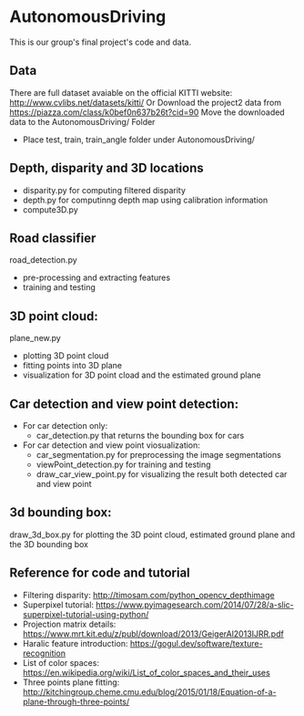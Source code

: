 # AutonomousDriving
This is our group's final project's code and data.  

## Data

There are full dataset avaiable on the official KITTI website: http://www.cvlibs.net/datasets/kitti/
Or Download the project2 data from https://piazza.com/class/k0bef0n637b26t?cid=90
Move the downloaded data to the AutonomousDriving/ Folder    

  - Place test, train, train_angle folder under AutonomousDriving/   

## Depth, disparity and 3D locations
  - disparity.py for computing filtered disparity
  - depth.py for computinng depth map using calibration information
  - compute3D.py

## Road classifier

road_detection.py 
  - pre-processing and extracting features
  - training and testing

## 3D point cloud:   

plane_new.py 
  - plotting 3D point cloud
  - fitting points into 3D plane
  - visualization for 3D point cload and the estimated ground plane

## Car detection and view point detection:   
  - For car detection only:
    - car_detection.py that returns the bounding box for cars
  - For car detection and view point viosualization:  
    - car_segmentation.py for preprocessing the image segmentations   
    - viewPoint_detection.py for training and testing
    - draw_car_view_point.py for visualizing the result both detected car and view point    

## 3d bounding box:

draw_3d_box.py for plotting the 3D point cloud, estimated ground plane and the 3D bounding box   

## Reference for code and tutorial

- Filtering disparity: http://timosam.com/python_opencv_depthimage
- Superpixel tutorial: https://www.pyimagesearch.com/2014/07/28/a-slic-superpixel-tutorial-using-python/
- Projection matrix details: https://www.mrt.kit.edu/z/publ/download/2013/GeigerAl2013IJRR.pdf
- Haralic feature introduction: https://gogul.dev/software/texture-recognition
- List of color spaces: https://en.wikipedia.org/wiki/List_of_color_spaces_and_their_uses
- Three points plane fitting: http://kitchingroup.cheme.cmu.edu/blog/2015/01/18/Equation-of-a-plane-through-three-points/
